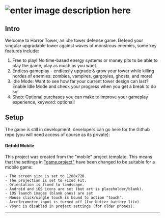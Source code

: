 
# ![enter image description here](https://i.imgur.com/dcNBC2b.png)

## Intro
Welcome to Horror Tower, an idle tower defense game. Defend your singular upgradable tower against waves of monstrous enemies, some key features include:

 1. Free to play! No time-based energy systems or money pits to be able to play the game, play as much as you want.
 2. Endless gameplay - endlessly upgrade & grow your tower while killing hordes of enemies: zombies, vampires, gargoyles, ghosts, and more!
 3. Idle Mode: Want to see how far your current tower design can last? Enable Idle Mode and check your progress when you get a break to do so!
 4. Shop: Optional purchases you can make to improve your gameplay experience, keyword: optional!
 
 ## Setup
 The game is still in development, developers can go here for the Github repo (you will need access of course as its private):
 #### Defold Mobile 

This project was created from the "mobile" project template. This means that the settings in ["game.project"](defold://open?path=/game.project) have been changed to be suitable for a mobile game:
```
- The screen size is set to 1280x720.
- The projection is set to Fixed Fit.
- Orientation is fixed to landscape.
- Android and iOS icons are set (but art is placeholder/blank).
- iOS launch images (blank ones) are set
- Mouse click/single touch is bound to action "touch".
- Accelerometer input is turned off (for better battery life)
- Vsync is disabled in project settings (for older phones).
```

---
